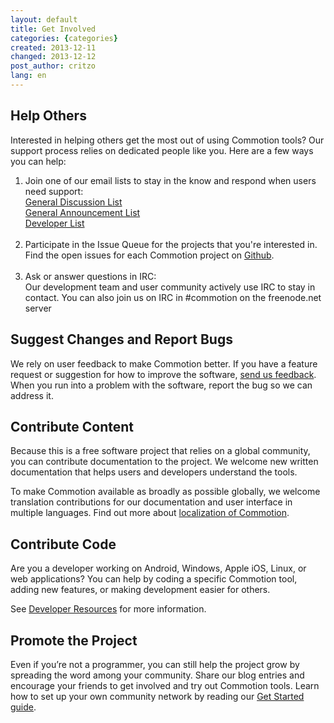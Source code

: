 ```yaml
---
layout: default
title: Get Involved
categories: {categories}
created: 2013-12-11
changed: 2013-12-12
post_author: critzo
lang: en
---
```

  <h2>Help Others</h2>

<p>Interested in helping others get the most out of using Commotion tools? Our support process relies on dedicated people like you. Here are a few ways you can help:</p>

<ol>
	<li>Join one of our email lists to stay in the know and respond when users need support:<br />
	<a href="http://lists.chambana.net/mailman/listinfo/commotion-discuss">General Discussion List</a><br />
	<a href="http://lists.chambana.net/mailman/listinfo/commotion-announce">General Announcement List</a><br />
	<a href="http://lists.chambana.net/mailman/listinfo/commotion-dev">Developer List</a><br />
	&nbsp;</li>
	<li>Participate in the Issue Queue for the projects that you're interested in. Find the open issues for each Commotion project on <a href="https://github.com/opentechinstitute">Github</a>.<br />
	&nbsp;</li>
	<li>Ask or answer questions in IRC:<br />
	Our development team and user community actively use IRC to stay in contact. You can also join us on IRC in #commotion on the freenode.net server</li>
</ol>

<h2>Suggest Changes and Report Bugs</h2>

<p>We rely on user feedback to make Commotion better. If you have a feature request or suggestion for how to improve the software, <a href="/contact">send us feedback</a>.<br />
When you run into a problem with the software, report the bug so we can address it.</p>

<h2>Contribute Content</h2>

<p>Because this is a free software project that relies on a global community, you can contribute documentation to the project. We welcome new written documentation that helps users and developers understand the tools.</p>

<p>To make Commotion available as broadly as possible globally, we welcome translation contributions for our documentation and user interface in multiple languages. Find out more about <a href="/docs/localization">localization of Commotion</a>.</p>

<h2>Contribute Code</h2>

<p>Are you a developer working on Android, Windows, Apple iOS, Linux, or web applications? You can help by coding a specific Commotion tool, adding new features, or making development easier for others.</p>

<p>See <a href="/developer/resources">Developer Resources</a> for more information.</p>

<h2>Promote the Project</h2>

<p>Even if you’re not a programmer, you can still help the project grow by spreading the word among your community. Share our blog entries and encourage your friends to get involved and try out Commotion tools. Learn how to set up your own community network by reading our <a href="/docs/get-started">Get Started guide</a>.</p>
 
